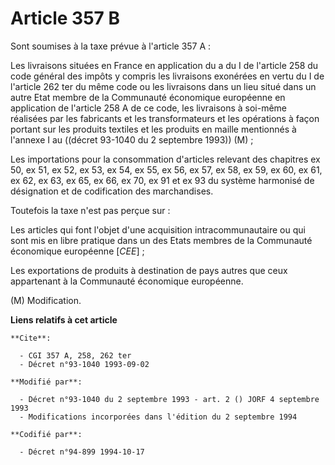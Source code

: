 # Article 357 B

Sont soumises à la taxe prévue à l'article 357 A :

Les livraisons situées en France en application du a du I de l'article 258 du code général des impôts y compris les
livraisons exonérées en vertu du I de l'article 262 ter du même code ou les livraisons dans un lieu situé dans un autre Etat
membre de la Communauté économique européenne en application de l'article 258 A de ce code, les livraisons à soi-même
réalisées par les fabricants et les transformateurs et les opérations à façon portant sur les produits textiles et les
produits en maille mentionnés à l'annexe I au ((décret 93-1040 du 2 septembre 1993)) (M) ;

Les importations pour la consommation d'articles relevant des chapitres ex 50, ex 51, ex 52, ex 53, ex 54, ex 55, ex 56, ex
57, ex 58, ex 59, ex 60, ex 61, ex 62, ex 63, ex 65, ex 66, ex 70, ex 91 et ex 93 du système harmonisé de désignation et de
codification des marchandises.

Toutefois la taxe n'est pas perçue sur :

Les articles qui font l'objet d'une acquisition intracommunautaire ou qui sont mis en libre pratique dans un des Etats
membres de la Communauté économique européenne [*CEE*] ;

Les exportations de produits à destination de pays autres que ceux appartenant à la Communauté économique européenne.

(M) Modification.

**Liens relatifs à cet article**

	**Cite**:

	  - CGI 357 A, 258, 262 ter
	  - Décret n°93-1040 1993-09-02

	**Modifié par**:

	  - Décret n°93-1040 du 2 septembre 1993 - art. 2 () JORF 4 septembre 1993
	  - Modifications incorporées dans l'édition du 2 septembre 1994

	**Codifié par**:

	  - Décret n°94-899 1994-10-17
